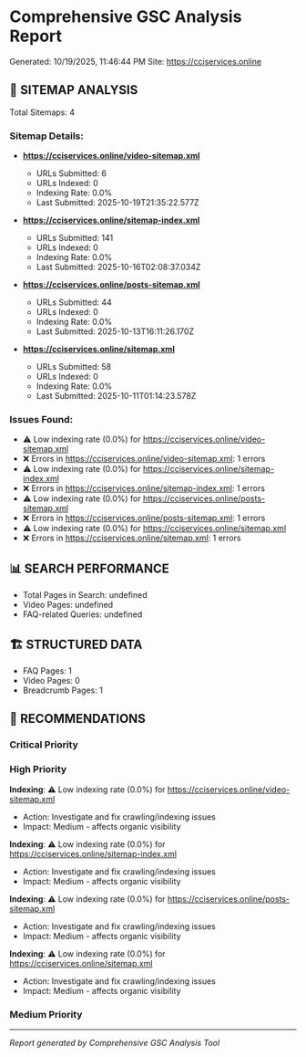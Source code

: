 # Comprehensive GSC Analysis Report
Generated: 10/19/2025, 11:46:44 PM
Site: https://cciservices.online

## 📄 SITEMAP ANALYSIS

Total Sitemaps: 4

### Sitemap Details:

- **https://cciservices.online/video-sitemap.xml**
  - URLs Submitted: 6
  - URLs Indexed: 0
  - Indexing Rate: 0.0%
  - Last Submitted: 2025-10-19T21:35:22.577Z

- **https://cciservices.online/sitemap-index.xml**
  - URLs Submitted: 141
  - URLs Indexed: 0
  - Indexing Rate: 0.0%
  - Last Submitted: 2025-10-16T02:08:37.034Z

- **https://cciservices.online/posts-sitemap.xml**
  - URLs Submitted: 44
  - URLs Indexed: 0
  - Indexing Rate: 0.0%
  - Last Submitted: 2025-10-13T16:11:26.170Z

- **https://cciservices.online/sitemap.xml**
  - URLs Submitted: 58
  - URLs Indexed: 0
  - Indexing Rate: 0.0%
  - Last Submitted: 2025-10-11T01:14:23.578Z


### Issues Found:
- ⚠️ Low indexing rate (0.0%) for https://cciservices.online/video-sitemap.xml
- ❌ Errors in https://cciservices.online/video-sitemap.xml: 1 errors
- ⚠️ Low indexing rate (0.0%) for https://cciservices.online/sitemap-index.xml
- ❌ Errors in https://cciservices.online/sitemap-index.xml: 1 errors
- ⚠️ Low indexing rate (0.0%) for https://cciservices.online/posts-sitemap.xml
- ❌ Errors in https://cciservices.online/posts-sitemap.xml: 1 errors
- ⚠️ Low indexing rate (0.0%) for https://cciservices.online/sitemap.xml
- ❌ Errors in https://cciservices.online/sitemap.xml: 1 errors


## 📊 SEARCH PERFORMANCE

- Total Pages in Search: undefined
- Video Pages: undefined
- FAQ-related Queries: undefined


## 🏗️ STRUCTURED DATA

- FAQ Pages: 1
- Video Pages: 0
- Breadcrumb Pages: 1


## 🚨 RECOMMENDATIONS

### Critical Priority


### High Priority  

**Indexing**: ⚠️ Low indexing rate (0.0%) for https://cciservices.online/video-sitemap.xml
- Action: Investigate and fix crawling/indexing issues
- Impact: Medium - affects organic visibility

**Indexing**: ⚠️ Low indexing rate (0.0%) for https://cciservices.online/sitemap-index.xml
- Action: Investigate and fix crawling/indexing issues
- Impact: Medium - affects organic visibility

**Indexing**: ⚠️ Low indexing rate (0.0%) for https://cciservices.online/posts-sitemap.xml
- Action: Investigate and fix crawling/indexing issues
- Impact: Medium - affects organic visibility

**Indexing**: ⚠️ Low indexing rate (0.0%) for https://cciservices.online/sitemap.xml
- Action: Investigate and fix crawling/indexing issues
- Impact: Medium - affects organic visibility


### Medium Priority


---
*Report generated by Comprehensive GSC Analysis Tool*